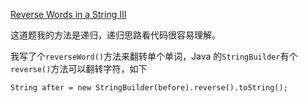 [Reverse Words in a String III](https://leetcode.com/problems/reverse-words-in-a-string-iii/description/)

这道题我的方法是递归，递归思路看代码很容易理解。

我写了个`reverseWord()`方法来翻转单个单词，Java 的`StringBuilder`有个`reverse()`方法可以翻转字符，如下

`String after = new StringBuilder(before).reverse().toString();`